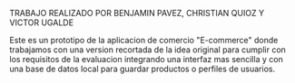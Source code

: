 TRABAJO REALIZADO POR BENJAMIN PAVEZ, CHRISTIAN QUIOZ Y VICTOR UGALDE

Este es un prototipo de la aplicacion de comercio "E-commerce" donde trabajamos con una version recortada de la idea original para cumplir con los requisitos de la evaluacion integrando una interfaz 
mas sencilla y con una base de datos local para guardar productos o perfiles de usuarios.
